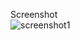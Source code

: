 Screenshot  
![screenshot1](https://user-images.githubusercontent.com/36655280/45261093-81c1f200-b3f9-11e8-99ba-7eeb66532a74.jpg)
